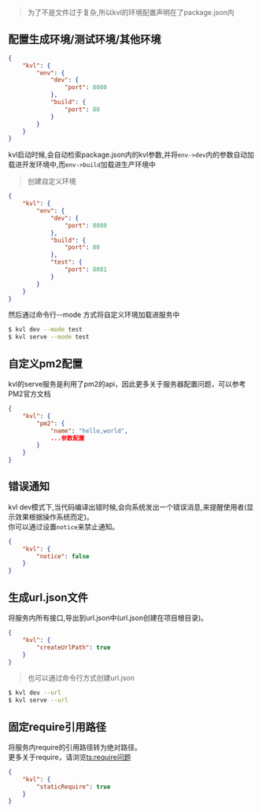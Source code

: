 
> 为了不是文件过于复杂,所以kvl的环境配置声明在了package.json内

## 配置生成环境/测试环境/其他环境


```json
{
	"kvl": {
		"env": {
			"dev": {
				"port": 8080
			},
			"build": {
				"port": 80
			}
		}
	}
}
```

kvl启动时候,会自动检索package.json内的kvl参数,并将`env->dev`内的参数自动加载进开发环境中,而`env->build`加载进生产环境中

> 创建自定义环境

```json
{
	"kvl": {
		"env": {
			"dev": {
				"port": 8080
			},
			"build": {
				"port": 80
			},
			"test": {
				"port": 8081
			}
		}
	}
}
```

然后通过命令行--mode 方式将自定义环境加载进服务中

```bash
$ kvl dev --mode test
$ kvl serve --mode test
```


## 自定义pm2配置


kvl的serve服务是利用了pm2的api，因此更多关于服务器配置问题，可以参考PM2官方文档


```json
{
	"kvl": {
		"pm2": {
	    	"name": "hello,world",
	    	...参数配置
	    }
	}
}
```

## 错误通知


kvl dev模式下,当代码编译出错时候,会向系统发出一个错误消息,来提醒使用者(显示效果根据操作系统而定)。<br>
你可以通过设置`notice`来禁止通知。


```json
{
	"kvl": {
	    "notice": false
	}
}
```

## 生成url.json文件

将服务内所有接口,导出到url.json中(url.json创建在项目根目录)。

```json
{
	"kvl": {
	    "createUrlPath": true
	}
}

```

> 也可以通过命令行方式创建url.json


```bash
$ kvl dev --url
$ kvl serve --url
```

## 固定require引用路径


将服务内require的引用路径转为绝对路径。<br>
更多关于require，请浏览[ts:require问题](/use.html#require内的路径问题)

```json
{
	"kvl": {
	    "staticRequire": true
	}
}
```
